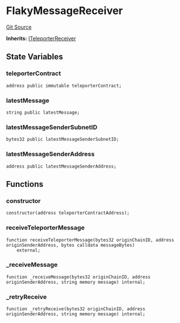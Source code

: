 # FlakyMessageReceiver
[Git Source](https://github.com/ava-labs/teleporter/blob/cadc1420fd95195b094eea855b7496cc71b5be2a/src/Teleporter/tests/RetryMessageExecutionTests.t.sol)

**Inherits:**
[ITeleporterReceiver](/src/Teleporter/ITeleporterReceiver.sol/interface.ITeleporterReceiver.md)


## State Variables
### teleporterContract

```solidity
address public immutable teleporterContract;
```


### latestMessage

```solidity
string public latestMessage;
```


### latestMessageSenderSubnetID

```solidity
bytes32 public latestMessageSenderSubnetID;
```


### latestMessageSenderAddress

```solidity
address public latestMessageSenderAddress;
```


## Functions
### constructor


```solidity
constructor(address teleporterContractAddress);
```

### receiveTeleporterMessage


```solidity
function receiveTeleporterMessage(bytes32 originChainID, address originSenderAddress, bytes calldata messageBytes)
    external;
```

### _receiveMessage


```solidity
function _receiveMessage(bytes32 originChainID, address originSenderAddress, string memory message) internal;
```

### _retryReceive


```solidity
function _retryReceive(bytes32 originChainID, address originSenderAddress, string memory message) internal;
```


